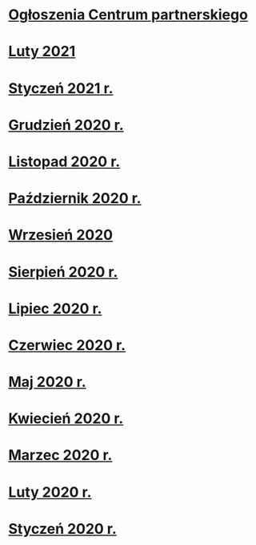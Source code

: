 # [Ogłoszenia Centrum partnerskiego](index.md)
# [Luty 2021](2021-february.md)
# [Styczeń 2021 r.](2021-january.md)
# [Grudzień 2020 r.](2020-december.md)
# [Listopad 2020 r.](2020-november.md)
# [Październik 2020 r.](2020-october.md)
# [Wrzesień 2020](2020-september.md)
# [Sierpień 2020 r.](2020-august.md)
# [Lipiec 2020 r.](2020-july.md)
# [Czerwiec 2020 r.](2020-june.md)
# [Maj 2020 r.](2020-may.md)
# [Kwiecień 2020 r.](2020-april.md)
# [Marzec 2020 r.](2020-march.md)
# [Luty 2020 r.](2020-february.md)
# [Styczeń 2020 r.](2020-january.md)
